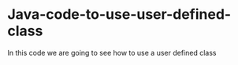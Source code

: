 # Java-code-to-use-user-defined-class
In this code we are going to see how to use a user defined class
